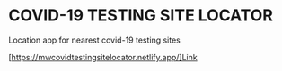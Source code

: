 # COVID-19 TESTING SITE LOCATOR

Location app for nearest covid-19 testing sites

[https://mwcovidtestingsitelocator.netlify.app/]Link
